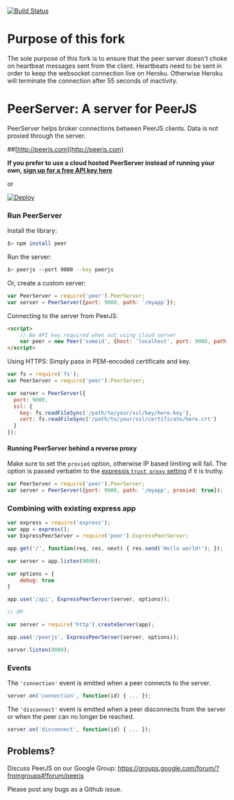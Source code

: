 [![Build Status](https://travis-ci.org/peers/peerjs-server.png?branch=master)](https://travis-ci.org/peers/peerjs-server)

# Purpose of this fork
The sole purpose of this fork is to ensure that the peer server doesn't choke on heartbeat messages sent from the client. Heartbeats need
to be sent in order to keep the websocket connection live on Heroku. Otherwise Heroku will terminate the connection after 55 seconds of
inactivity.

# PeerServer: A server for PeerJS #

PeerServer helps broker connections between PeerJS clients. Data is not proxied through the server.

##[http://peerjs.com](http://peerjs.com)

**If you prefer to use a cloud hosted PeerServer instead of running your own, [sign up for a free API key here](http://peerjs.com/peerserver)**

or

[![Deploy](https://www.herokucdn.com/deploy/button.png)](https://www.heroku.com/deploy/?template=https://github.com/peers/peerjs-server)

### Run PeerServer

Install the library:

```bash
$> npm install peer
```

Run the server:

```bash
$> peerjs --port 9000 --key peerjs
```

Or, create a custom server:

```javascript
var PeerServer = require('peer').PeerServer;
var server = PeerServer({port: 9000, path: '/myapp'});
```

Connecting to the server from PeerJS:

```html
<script>
    // No API key required when not using cloud server
    var peer = new Peer('someid', {host: 'localhost', port: 9000, path: '/myapp'});
</script>
```

Using HTTPS: Simply pass in PEM-encoded certificate and key.

```javascript
var fs = require('fs');
var PeerServer = require('peer').PeerServer;

var server = PeerServer({
  port: 9000,
  ssl: {
    key: fs.readFileSync('/path/to/your/ssl/key/here.key'),
    cert: fs.readFileSync('/path/to/your/ssl/certificate/here.crt')
  }
});
```

#### Running PeerServer behind a reverse proxy

Make sure to set the `proxied` option, otherwise IP based limiting will fail.
The option is passed verbatim to the
[expressjs `trust proxy` setting](http://expressjs.com/4x/api.html#app-settings)
if it is truthy.

```javascript
var PeerServer = require('peer').PeerServer;
var server = PeerServer({port: 9000, path: '/myapp', proxied: true});
```

### Combining with existing express app

```javascript
var express = require('express');
var app = express();
var ExpressPeerServer = require('peer').ExpressPeerServer;

app.get('/', function(req, res, next) { res.send('Hello world!'); });

var server = app.listen(9000);

var options = {
    debug: true
}

app.use('/api', ExpressPeerServer(server, options));

// OR

var server = require('http').createServer(app);

app.use('/peerjs', ExpressPeerServer(server, options));

server.listen(9000);
```

### Events

The `'connection'` event is emitted when a peer connects to the server.

```javascript
server.on('connection', function(id) { ... });
```

The `'disconnect'` event is emitted when a peer disconnects from the server or
when the peer can no longer be reached.

```javascript
server.on('disconnect', function(id) { ... });
```

## Problems?

Discuss PeerJS on our Google Group:
https://groups.google.com/forum/?fromgroups#!forum/peerjs

Please post any bugs as a Github issue.
